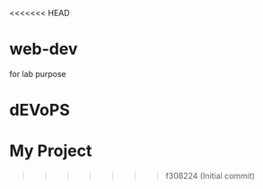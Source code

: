 <<<<<<< HEAD
# web-dev
for lab purpose

dEVoPS
=======
# My Project
>>>>>>> f308224 (Initial commit)
